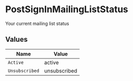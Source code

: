 # PostSignInMailingListStatus

Your current mailing list status


## Values

| Name           | Value          |
| -------------- | -------------- |
| `Active`       | active         |
| `Unsubscribed` | unsubscribed   |